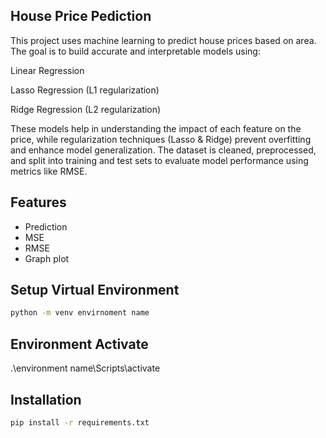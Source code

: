 ## House Price Pediction 

This project uses machine learning to predict house prices based on area. The goal is to build accurate and interpretable models using:

Linear Regression

Lasso Regression (L1 regularization)

Ridge Regression (L2 regularization)

These models help in understanding the impact of each feature on the price, while regularization techniques (Lasso & Ridge) prevent overfitting and enhance model generalization. The dataset is cleaned, preprocessed, and split into training and test sets to evaluate model performance using metrics like RMSE.


## Features
- Prediction
- MSE
- RMSE
- Graph plot

## Setup  Virtual Environment
```bash
python -m venv envirnoment name
```
## Environment Activate
.\environment name\Scripts\activate


## Installation
```bash
pip install -r requirements.txt